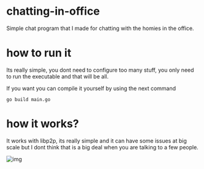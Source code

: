 # chatting-in-office
Simple chat program that I made for chatting with the homies in the office.
# how to run it
Its really simple, you dont need to configure too  many stuff, you only need to run the executable and that will be all.

If you want you can compile it yourself by using the next command
```
go build main.go
```
# how it works?

It works with libp2p, its really simple and it can have some issues at big scale but I dont think that is a big deal when you are talking to a few people.

![img](https://media.discordapp.net/attachments/907631182240436305/1115705464106262528/imagen.png?width=1920&height=814)